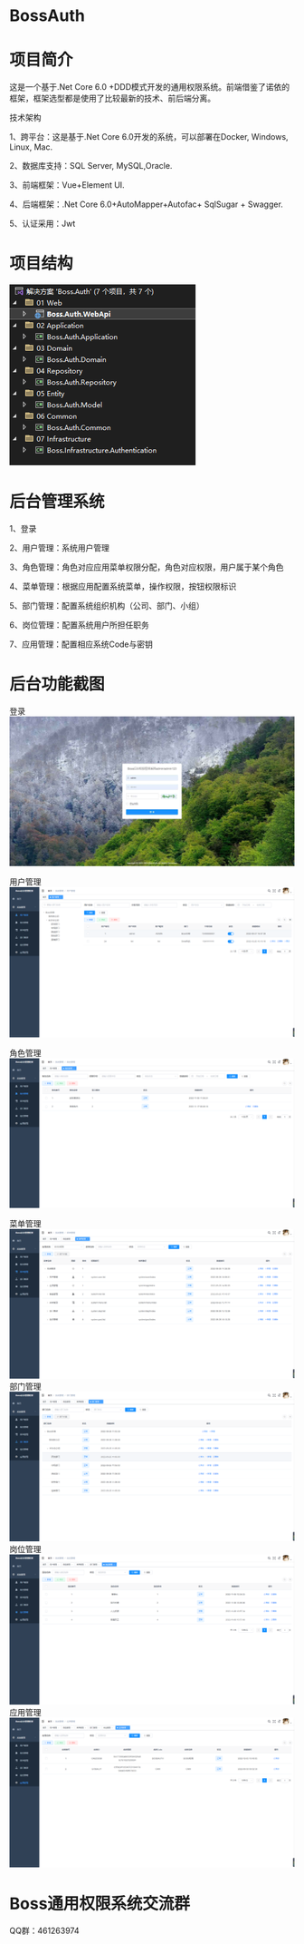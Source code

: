 # BossAuth

# 项目简介

这是一个基于.Net Core 6.0 +DDD模式开发的通用权限系统。前端借鉴了诺依的框架，框架选型都是使用了比较最新的技术、前后端分离。

技术架构

1、跨平台：这是基于.Net Core 6.0开发的系统，可以部署在Docker, Windows, Linux, Mac.

2、数据库支持：SQL Server, MySQL,Oracle.

3、前端框架：Vue+Element UI.

4、后端框架：.Net Core 6.0+AutoMapper+Autofac+ SqlSugar + Swagger.

5、认证采用：Jwt

# 项目结构

   ![输入图片说明](images/0001.png)

# 后台管理系统

1、登录

2、用户管理：系统用户管理

3、角色管理：角色对应应用菜单权限分配，角色对应权限，用户属于某个角色

4、菜单管理：根据应用配置系统菜单，操作权限，按钮权限标识

5、部门管理：配置系统组织机构（公司、部门、小组）

6、岗位管理：配置系统用户所担任职务

7、应用管理：配置相应系统Code与密钥


# 后台功能截图

登录
![输入图片说明](images/1.png)

用户管理
![输入图片说明](images/2.png)

角色管理
![输入图片说明](images/3j.png)

菜单管理
![输入图片说明](images/4j.png)
部门管理
![输入图片说明](images/5j.png)
岗位管理
![输入图片说明](images/6j.png)
应用管理
![输入图片说明](images/7.png)

# Boss通用权限系统交流群

QQ群：461263974

